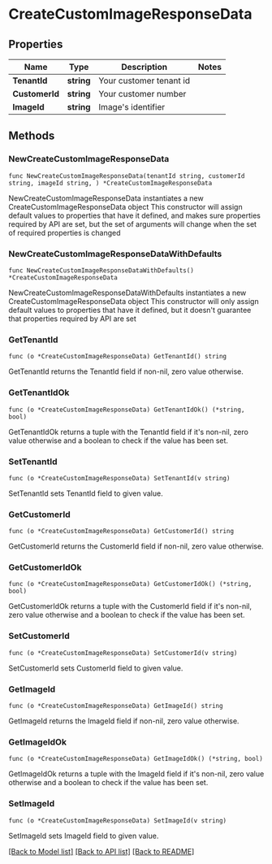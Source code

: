 # CreateCustomImageResponseData

## Properties

Name | Type | Description | Notes
------------ | ------------- | ------------- | -------------
**TenantId** | **string** | Your customer tenant id | 
**CustomerId** | **string** | Your customer number | 
**ImageId** | **string** | Image&#39;s identifier | 

## Methods

### NewCreateCustomImageResponseData

`func NewCreateCustomImageResponseData(tenantId string, customerId string, imageId string, ) *CreateCustomImageResponseData`

NewCreateCustomImageResponseData instantiates a new CreateCustomImageResponseData object
This constructor will assign default values to properties that have it defined,
and makes sure properties required by API are set, but the set of arguments
will change when the set of required properties is changed

### NewCreateCustomImageResponseDataWithDefaults

`func NewCreateCustomImageResponseDataWithDefaults() *CreateCustomImageResponseData`

NewCreateCustomImageResponseDataWithDefaults instantiates a new CreateCustomImageResponseData object
This constructor will only assign default values to properties that have it defined,
but it doesn't guarantee that properties required by API are set

### GetTenantId

`func (o *CreateCustomImageResponseData) GetTenantId() string`

GetTenantId returns the TenantId field if non-nil, zero value otherwise.

### GetTenantIdOk

`func (o *CreateCustomImageResponseData) GetTenantIdOk() (*string, bool)`

GetTenantIdOk returns a tuple with the TenantId field if it's non-nil, zero value otherwise
and a boolean to check if the value has been set.

### SetTenantId

`func (o *CreateCustomImageResponseData) SetTenantId(v string)`

SetTenantId sets TenantId field to given value.


### GetCustomerId

`func (o *CreateCustomImageResponseData) GetCustomerId() string`

GetCustomerId returns the CustomerId field if non-nil, zero value otherwise.

### GetCustomerIdOk

`func (o *CreateCustomImageResponseData) GetCustomerIdOk() (*string, bool)`

GetCustomerIdOk returns a tuple with the CustomerId field if it's non-nil, zero value otherwise
and a boolean to check if the value has been set.

### SetCustomerId

`func (o *CreateCustomImageResponseData) SetCustomerId(v string)`

SetCustomerId sets CustomerId field to given value.


### GetImageId

`func (o *CreateCustomImageResponseData) GetImageId() string`

GetImageId returns the ImageId field if non-nil, zero value otherwise.

### GetImageIdOk

`func (o *CreateCustomImageResponseData) GetImageIdOk() (*string, bool)`

GetImageIdOk returns a tuple with the ImageId field if it's non-nil, zero value otherwise
and a boolean to check if the value has been set.

### SetImageId

`func (o *CreateCustomImageResponseData) SetImageId(v string)`

SetImageId sets ImageId field to given value.



[[Back to Model list]](../README.md#documentation-for-models) [[Back to API list]](../README.md#documentation-for-api-endpoints) [[Back to README]](../README.md)


